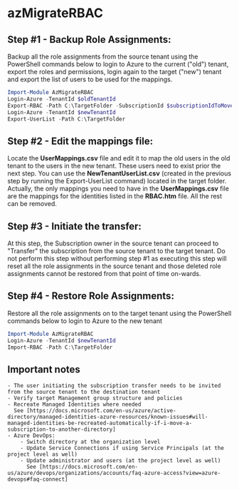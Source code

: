 # azMigrateRBAC

## Step #1 - Backup Role Assignments:

Backup all the role assignments from the source tenant using the PowerShell commands below to login to Azure to the current ("old") tenant, export the roles and permissions, login again to the target ("new") tenant and export the list of users to be used for the mappings.

```powershell
Import-Module AzMigrateRBAC
Login-Azure -TenantId $oldTenantId
Export-RBAC -Path C:\TargetFolder -SubscriptionId $subscriptionIdToMove
Login-Azure -TenantId $newTenantId
Export-UserList -Path C:\TargetFolder
```

## Step #2 - Edit the mappings file:

Locate the **UserMappings.csv** file and edit it to map the old users in the old tenant to the users in the new tenant. These users need to exist prior the next step.
You can use the **NewTenantUserList.csv** (created in the previous step by running the Export-UserList command) located in the target folder.
Actually, the only mappings you need to have in the **UserMappings.csv** file are the mappings for the identities listed in the **RBAC.htm** file. All the rest can be removed.

## Step #3 - Initiate the transfer: 

At this step, the Subscription owner in the source tenant can proceed to "Transfer" the subscription from the source tenant to the target tenant.
Do not perform this step without performing step #1 as executing this step will reset all the role assignments in the source tenant and those deleted role assignments cannot be restored from that point of time on-wards.

## Step #4 - Restore Role Assignments: 

Restore all the role assignments on to the target tenant using the PowerShell commands below to login to Azure to the new tenant

```powershell
Import-Module AzMigrateRBAC
Login-Azure -TenantId $newTenantId
Import-RBAC -Path C:\TargetFolder
```

## Important notes

    - The user initiating the subscription transfer needs to be invited from the source tenant to the destination tenant
    - Verify target Management group structure and policies
    - Recreate Managed Identities where needed
      See [https://docs.microsoft.com/en-us/azure/active-directory/managed-identities-azure-resources/known-issues#will-managed-identities-be-recreated-automatically-if-i-move-a-subscription-to-another-directory]
    - Azure DevOps:
        - Switch directory at the organization level
        - Update Service Connections if using Service Principals (at the project level as well)
        - Update administrator and users (at the project level as well)
          See [https://docs.microsoft.com/en-us/azure/devops/organizations/accounts/faq-azure-access?view=azure-devops#faq-connect]
